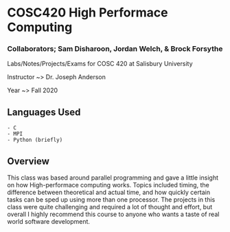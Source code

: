# COSC420 High Performace Computing

### Collaborators; Sam Disharoon, Jordan Welch, & Brock Forsythe

Labs/Notes/Projects/Exams for COSC 420 at Salisbury University

Instructor ~> Dr. Joseph Anderson

Year ~> Fall 2020

## Languages Used

	- C
	- MPI
	- Python (briefly)

## Overview

This class was based around parallel programming and gave a little insight on how High-performace computing works. Topics included timing, the difference between theoretical and actual time, and how quickly certain tasks can be sped up using more than one processor. The projects in this class were quite challenging and required a lot of thought and effort, but overall I highly recommend this course to anyone who wants a taste of real world software development. 
